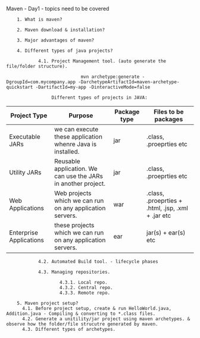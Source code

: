 
Maven - Day1 - topics need to be covered

        1. What is maven?

        2. Maven download & installation?

        3. Major advantages of maven?

        4. Different types of java projects?

                4.1. Project Management tool. (auto generate the file/folder structure).
                
                                mvn archetype:generate -DgroupId=com.mycompany.app -DarchetypeArtifactId=maven-archetype-quickstart -DartifactId=my-app -DinteractiveMode=false
                                
                     Different types of projects in JAVA: 
                     
| Project Type | Purpose | Package type | Files to be packages |
| --- | --- | --- | --- |
| Executable JARs | we can execute these application whenre Java is installed. | jar | .class, .proeprties etc |
| Utility JARs | Reusable application. We can use the JARs in another project. | jar | .class, .proeprties etc |
| Web Applications | Web projects which we can run on any application servers. | war | .class, .proeprties + .html, .jsp, .xml + .jar etc |
| Enterprise Applications | these projects which we can run on any application servers. | ear | jar(s) + ear(s) etc |
  
                        
                4.2. Automated Build tool. - lifecycle phases
                
                4.3. Managing repositories.
                
                        4.3.1. Local repo.
                        4.3.2. Central repo.
                        4.3.3. Remote repo.

        5. Maven project setup?
          4.1. Before project setup, create & run HelloWorld.java, Addition.java - Compiling & converting to *.class files.
          4.2. Generate a unitility/jar project using maven archetypes. & observe how the folder/file strucutre generated by maven.
          4.3. Different types of archetypes.

